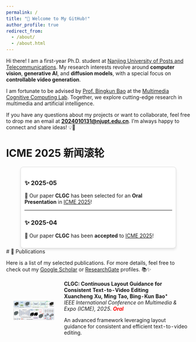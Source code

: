 ```yaml
---
permalink: /
title: "🎉 Welcome to My GitHub!"
author_profile: true
redirect_from: 
  - /about/
  - /about.html
---
```

Hi there! I am a first-year Ph.D. student at [Nanjing University of Posts and Telecommunications](https://www.njupt.edu.cn/). My research interests revolve around **computer vision**, **generative AI**, and **diffusion models**, with a special focus on **controllable video generation**. 

I am fortunate to be advised by [Prof. Bingkun Bao](https://www.scholat.com/bkbao.cn) at the [Multimedia Cognitive Computing Lab](https://mcclab.njupt.edu.cn/main.htm). Together, we explore cutting-edge research in multimedia and artificial intelligence. 

If you have any questions about my projects or want to collaborate, feel free to drop me an email at **2024010131@njupt.edu.cn**. I’m always happy to connect and share ideas! 💡🤝


# ICME 2025 新闻滚轮

<div style="width: 80%; max-width: 800px; height: 200px; margin: 0 auto; overflow-y: auto; border: 1px solid #ddd; border-radius: 8px; background: #fff; box-shadow: 0 4px 6px rgba(0, 0, 0, 0.1); padding: 10px;">

### ✨ 2025-05
🎉 Our paper **CLGC** has been selected for an **Oral Presentation** in [ICME 2025](https://2025.ieeeicme.org/)!

---

### ✨ 2025-04
🎉 Our paper **CLGC** has been **accepted** to [ICME 2025](https://2025.ieeeicme.org/)!

</div>
# 📝 Publications  

Here is a list of my selected publications. For more details, feel free to check out my [Google Scholar](#) or [ResearchGate](#) profiles. 📚✨  

<table style="width:100%;border:0px;border-spacing:0px;border-collapse:separate;margin-right:auto;margin-left:auto;">
  <tbody>  

  <!-- CLGC -->
  <tr>
    <td style="padding:20px;width:30%;max-width:30%;" align="center">
      <img style="width:100%;max-width:100%;" src="../images/CLGC.png" alt="CLGC Method">
    </td>
    <td width="75%" valign="center">
      <papertitle><b>CLGC: Continuous Layout Guidance for Consistent Text-to-Video Editing</b></papertitle>  
      <br>
      <b><b>Xuancheng Xu</b>, Ming Tao, Bing-Kun Bao<span style="position:relative;top:-2px;font-size:smaller;">*</span></b>  
      <br>
      <em>IEEE International Conference on Multimedia & Expo (ICME), 2025. <b style="color: red;">Oral</b></em>
      <br>
      <p>An advanced framework leveraging layout guidance for consistent and efficient text-to-video editing.</p>  
    </td>
  </tr>  

  </tbody>
</table>
